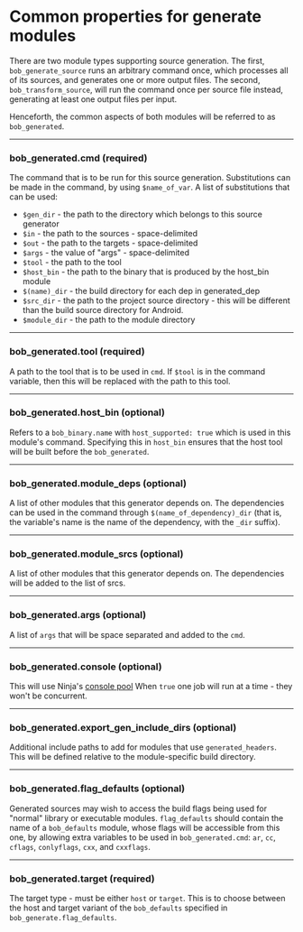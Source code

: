 # Common properties for generate modules

There are two module types supporting source generation.
The first, `bob_generate_source` runs an arbitrary command
once, which processes all of its sources, and generates one
or more output files. The second, `bob_transform_source`, will
run the command once per source file instead, generating at least
one output files per input.

Henceforth, the common aspects of both modules will
be referred to as `bob_generated`.

----
### **bob_generated.cmd** (required)
The command that is to be run for this source generation.
Substitutions can be made in the command, by using
`$name_of_var`. A list of substitutions that can be used:

- `$gen_dir` - the path to the directory which belongs to this source generator
- `$in` - the path to the sources - space-delimited
- `$out` - the path to the targets - space-delimited
- `$args` - the value of "args" - space-delimited
- `$tool` - the path to the tool
- `$host_bin` - the path to the binary that is produced by the host_bin module
- `$(name)_dir` - the build directory for each dep in generated_dep
- `$src_dir` - the path to the project source directory - this will be different
  than the build source directory for Android.
- `$module_dir` - the path to the module directory

----
### **bob_generated.tool** (required)
A path to the tool that is to be used in `cmd`. If `$tool` is in
the command variable, then this will be replaced with the path to
this tool.

----
### **bob_generated.host_bin** (optional)
Refers to a `bob_binary.name` with `host_supported: true` which is used in this
module's command. Specifying this in `host_bin` ensures that the host tool will
be built before the `bob_generated`.

----
### **bob_generated.module_deps** (optional)
A list of other modules that this generator depends on. The dependencies can be
used in the command through `$(name_of_dependency)_dir` (that is, the variable's
name is the name of the dependency, with the `_dir` suffix).

----
### **bob_generated.module_srcs** (optional)
A list of other modules that this generator depends on.
The dependencies will be added to the list of srcs.

----
### **bob_generated.args** (optional)
A list of `args` that will be space separated and added to the `cmd`.

----
### **bob_generated.console** (optional)
This will use Ninja's [console pool](https://ninja-build.org/manual.html#_the_literal_console_literal_pool)
When `true` one job will run at a time - they won't be concurrent.

----
### **bob_generated.export_gen_include_dirs** (optional)
Additional include paths to add for modules that use `generated_headers`. This
will be defined relative to the module-specific build directory.

----
### **bob_generated.flag_defaults** (optional)
Generated sources may wish to access the build flags being used for "normal"
library or executable modules. `flag_defaults` should contain the name of a
`bob_defaults` module, whose flags will be accessible from this one, by
allowing extra variables to be used in `bob_generated.cmd`: `ar`, `cc`,
`cflags`, `conlyflags`, `cxx`, and `cxxflags`.

----
### **bob_generated.target** (required)
The target type - must be either `host` or `target`. This is to choose between
the host and target variant of the `bob_defaults` specified in
`bob_generate.flag_defaults`.
